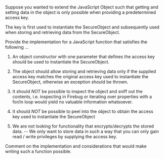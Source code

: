 Suppose you wanted to extend the JavaScript Object such that getting and setting data in the object is only possible when providing a predetermined access key.

The key is first used to instantiate the SecureObject and subsequently used when storing and retrieving data from the SecureObject.

Provide the implementation for a JavaScript function that satisfies the following ...

1. An object constructor with one parameter that defines the access key should be used to instantiate the SecureObject.

2. The object should allow storing and retrieving data only if the supplied access key matches the original access key used to instantiate the SecureObject, otherwise an exception should be thrown.

3. It should *NOT* be possible to inspect the object and sniff out the contents, i.e. inspecting in Firebug or iterating over properties with a for/in loop would yield no valuable information whatsoever.

4. It should *NOT* be possible to peel into the object to obtain the access key used to instantiate the SecureObject

5. We are not looking for functionality that encrypts/decrypts the stored data. -- We only want to store data in such a way that you can only gain read / write privileges by supplying the access key.

Comment on the implementation and considerations that would make writing such a function possible.

